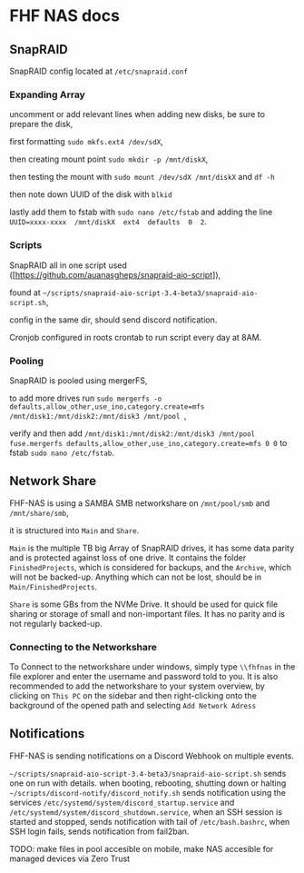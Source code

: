 # FHF NAS docs

## SnapRAID
SnapRAID config located at `/etc/snapraid.conf`

### Expanding Array
uncomment or add relevant lines when adding new disks, be sure to prepare the disk,

first formatting `sudo mkfs.ext4 /dev/sdX`,

then creating mount point `sudo mkdir -p /mnt/diskX`,

then testing the mount with `sudo mount /dev/sdX /mnt/diskX` and `df -h`

then note down UUID of the disk with `blkid`

lastly add them to fstab with `sudo nano /etc/fstab` and adding the line `UUID=xxxx-xxxx  /mnt/diskX  ext4  defaults  0  2`.

### Scripts
SnapRAID all in one script used ([https://github.com/auanasgheps/snapraid-aio-script]), 

found at `~/scripts/snapraid-aio-script-3.4-beta3/snapraid-aio-script.sh`, 

config in the same dir,
should send discord notification.

Cronjob configured in roots crontab to run script every day at 8AM.

### Pooling
SnapRAID is pooled using mergerFS,

to add more drives run `sudo mergerfs -o defaults,allow_other,use_ino,category.create=mfs /mnt/disk1:/mnt/disk2:/mnt/disk3 /mnt/pool
`,

verify and then add `/mnt/disk1:/mnt/disk2:/mnt/disk3 /mnt/pool fuse.mergerfs defaults,allow_other,use_ino,category.create=mfs 0 0` to fstab `sudo nano /etc/fstab`.

## Network Share
FHF-NAS is using a SAMBA SMB networkshare on `/mnt/pool/smb` and `/mnt/share/smb`,

it is structured into `Main` and `Share`. 

`Main` is the multiple TB big Array of SnapRAID drives, 
it has some data parity and is protected against loss of one drive.
It contains the folder `FinishedProjects`, which is considered for backups, and the `Archive`, which will not be backed-up.
Anything which can not be lost, should be in `Main/FinishedProjects`.

`Share` is some GBs from the NVMe Drive. It should be used for quick file sharing or storage of small and non-important files.
It has no parity and is not regularly backed-up.

### Connecting to the Networkshare
To Connect to the networkshare under windows, simply type `\\fhfnas` in the file explorer and enter the username and password told to you.
It is also recommended to add the networkshare to your system overview, by clicking on `This PC` on the sidebar and then right-clicking onto the background of the opened path and selecting `Add Network Adress`

## Notifications
FHF-NAS is sending notifications on a Discord Webhook on multiple events.

`~/scripts/snapraid-aio-script-3.4-beta3/snapraid-aio-script.sh` sends one on run with details.
when booting, rebooting, shutting down or halting  `~/scripts/discord-notify/discord_notify.sh` sends notification using the services `/etc/systemd/system/discord_startup.service`  and `/etc/systemd/system/discord_shutdown.service`,
when an SSH session is started and stopped, sends notification with tail of `/etc/bash.bashrc`,
when SSH login fails, sends notification from fail2ban.


TODO: make files in pool accesible on mobile, make NAS accesible for managed devices via Zero Trust
